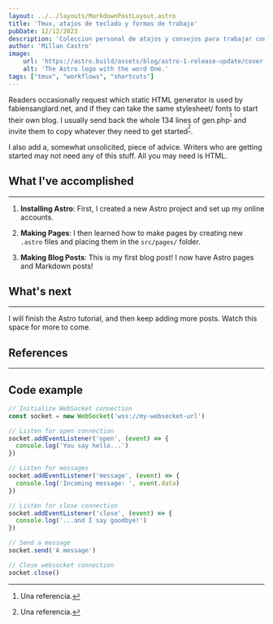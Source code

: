 ```yaml
---
layout: ../../layouts/MarkdownPostLayout.astro
title: 'Tmux, atajos de teclado y formas de trabajo'
pubDate: 12/12/2023
description: 'Coleccion personal de atajos y consejos para trabajar con tmux.'
author: 'Millan Castro'
image:
    url: 'https://astro.build/assets/blog/astro-1-release-update/cover.jpeg' 
    alt: 'The Astro logo with the word One.'
tags: ["tmux", "workflows", "shortcuts"]
---
```

Readers occasionally request which static HTML generator is used by fabiensanglard.net, and if they can take the same stylesheet/ fonts to start their own blog. I usually send back the whole 134 lines of gen.php<sup>[^1]</sup> and invite them to copy whatever they need to get started<sup>[^2]</sup>.

I also add a, somewhat unsolicited, piece of advice. Writers who are getting started may not need any of this stuff. All you may need is HTML.

## What I've accomplished
---

1. **Installing Astro**: First, I created a new Astro project and set up my online accounts.

2. **Making Pages**: I then learned how to make pages by creating new `.astro` files and placing them in the `src/pages/` folder.

3. **Making Blog Posts**: This is my first blog post! I now have Astro pages and Markdown posts!

## What's next
---

I will finish the Astro tutorial, and then keep adding more posts. Watch this space for more to come.

## References
---

[^1]: Una referencia.
[^2]: Una referencia.

## Code example

```javascript
// Initialize WebSocket connection
const socket = new WebSocket('wss://my-websocket-url')

// Listen for open connection
socket.addEventListener('open', (event) => {
  console.log('You say hello...')
})

// Listen for messages
socket.addEventListener('message', (event) => {
  console.log('Incoming message: ', event.data)
})

// Listen for close connection
socket.addEventListener('close', (event) => {
  console.log('...and I say goodbye!')
})

// Send a message
socket.send('A message')

// Close websocket connection
socket.close()
```